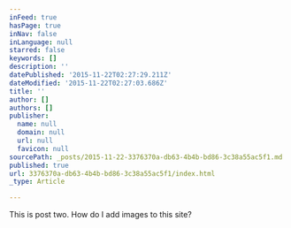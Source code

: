 ```yaml
---
inFeed: true
hasPage: true
inNav: false
inLanguage: null
starred: false
keywords: []
description: ''
datePublished: '2015-11-22T02:27:29.211Z'
dateModified: '2015-11-22T02:27:03.686Z'
title: ''
author: []
authors: []
publisher:
  name: null
  domain: null
  url: null
  favicon: null
sourcePath: _posts/2015-11-22-3376370a-db63-4b4b-bd86-3c38a55ac5f1.md
published: true
url: 3376370a-db63-4b4b-bd86-3c38a55ac5f1/index.html
_type: Article

---
```

This is post two.  How do I add images to this site?